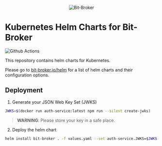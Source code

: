<p align="center">
  <img alt="Bit-Broker" src="https://avatars.githubusercontent.com/u/80974981?s=200&u=7e396d371614d3a9ce7fc1f7fe4515e255374760&v=4" />
</p>

# Kubernetes Helm Charts for Bit-Broker

![Github Actions](https://github.com/bit-broker/auth-service/actions/workflows/docker-image.yml/badge.svg)

This repository contains helm charts for Kubernetes.

Please go to [bit-broker.io/helm](https://bit-broker.io/helm/) for a list of helm charts and their configuration options.

## Deployment

1. Generate your JSON Web Key Set (JWKS)

```sh
JWKS=$(docker run auth-service:latest npm run --silent create-jwks)
```
> **WARNING**: Please store your key in a safe place.

2. Deploy the helm chart

```sh
helm install bit-broker . -f values.yaml --set auth-service.JWKS=$JWKS
```
